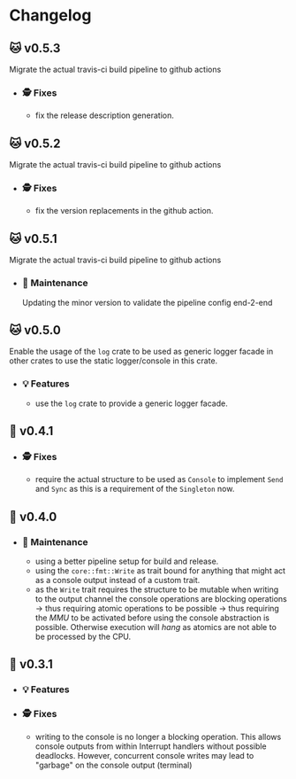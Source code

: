 # Changelog

## :cat: v0.5.3

Migrate the actual travis-ci build pipeline to github actions

- ### :detective: Fixes

  - fix the release description generation.

## :cat: v0.5.2

Migrate the actual travis-ci build pipeline to github actions

- ### :detective: Fixes

  - fix the version replacements in the github action.

## :cat: v0.5.1

Migrate the actual travis-ci build pipeline to github actions

- ### :wrench: Maintenance

  Updating the minor version to validate the pipeline config end-2-end

## :cat: v0.5.0

Enable the usage of the `log` crate to be used as generic logger facade in other crates to use the static logger/console in this crate.

- ### :bulb: Features
  
  - use the `log` crate to provide a generic logger facade.

## :peach: v0.4.1

- ### :detective: Fixes

  - require the actual structure to be used as `Console` to implement `Send` and `Sync` as this is a requirement of the `Singleton` now.
  
## :peach: v0.4.0

- ### :wrench: Maintenance

  - using a better pipeline setup for build and release.
  - using the `core::fmt::Write` as trait bound for anything that might act as a console output instead of a custom trait.
  - as the `Write` trait requires the structure to be mutable when writing to the output channel the console operations are blocking operations -> thus requiring atomic operations to be possible -> thus requiring the *MMU* to be activated before using the console abstraction is possible. Otherwise execution will *hang* as atomics are not able to be processed by the CPU.

## :apple: v0.3.1

- ### :bulb: Features

- ### :detective: Fixes

  - writing to the console is no longer a blocking operation. This allows console outputs from within Interrupt handlers without possible deadlocks. However, concurrent console writes may lead to "garbage" on the console output (terminal)
